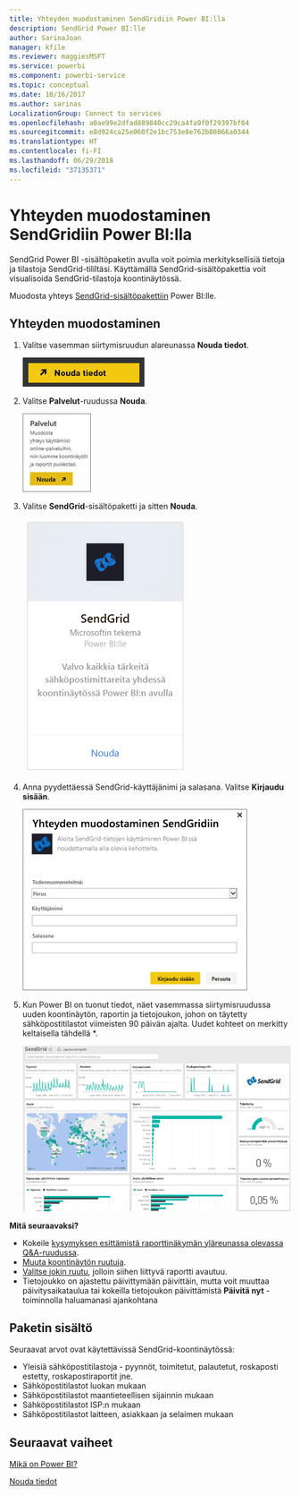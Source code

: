 ```yaml
---
title: Yhteyden muodostaminen SendGridiin Power BI:lla
description: SendGrid Power BI:lle
author: SarinaJoan
manager: kfile
ms.reviewer: maggiesMSFT
ms.service: powerbi
ms.component: powerbi-service
ms.topic: conceptual
ms.date: 10/16/2017
ms.author: sarinas
LocalizationGroup: Connect to services
ms.openlocfilehash: a0ae99e2dfad889840cc29ca4fa9f0f29397bf04
ms.sourcegitcommit: e8d924ca25e060f2e1bc753e8e762b88066a0344
ms.translationtype: HT
ms.contentlocale: fi-FI
ms.lasthandoff: 06/29/2018
ms.locfileid: "37135371"
---
```

# <a name="connect-to-sendgrid-with-power-bi"></a>Yhteyden muodostaminen SendGridiin Power BI:lla
SendGrid Power BI -sisältöpaketin avulla voit poimia merkityksellisiä tietoja ja tilastoja SendGrid-tililtäsi. Käyttämällä SendGrid-sisältöpakettia voit visualisoida SendGrid-tilastoja koontinäytössä.

Muodosta yhteys [SendGrid-sisältöpakettiin](https://app.powerbi.com/getdata/services/sendgrid) Power BI:lle.

## <a name="how-to-connect"></a>Yhteyden muodostaminen
1. Valitse vasemman siirtymisruudun alareunassa **Nouda tiedot**.
   
   ![](media/service-connect-to-sendgrid/pbi_getdata.png) 
2. Valitse **Palvelut**-ruudussa **Nouda**.
   
   ![](media/service-connect-to-sendgrid/pbi_getservices.png) 
3. Valitse **SendGrid**-sisältöpaketti ja sitten **Nouda**.
   
   ![](media/service-connect-to-sendgrid/sendgrid.png) 
4. Anna pyydettäessä SendGrid-käyttäjänimi ja salasana. Valitse **Kirjaudu sisään**.
   
   ![](media/service-connect-to-sendgrid/pbi_sendgridsignin.png)
5. Kun Power BI on tuonut tiedot, näet vasemmassa siirtymisruudussa uuden koontinäytön, raportin ja tietojoukon, johon on täytetty sähköpostitilastot viimeisten 90 päivän ajalta. Uudet kohteet on merkitty keltaisella tähdellä \*.
   
   ![](media/service-connect-to-sendgrid/pbi_sendgriddash.png)

**Mitä seuraavaksi?**

* Kokeile [kysymyksen esittämistä raporttinäkymän yläreunassa olevassa Q&A-ruudussa](power-bi-q-and-a.md).
* [Muuta koontinäytön ruutuja](service-dashboard-edit-tile.md).
* [Valitse jokin ruutu](service-dashboard-tiles.md), jolloin siihen liittyvä raportti avautuu.
* Tietojoukko on ajastettu päivittymään päivittäin, mutta voit muuttaa päivitysaikataulua tai kokeilla tietojoukon päivittämistä **Päivitä nyt** -toiminnolla haluamanasi ajankohtana

## <a name="whats-included"></a>Paketin sisältö
Seuraavat arvot ovat käytettävissä SendGrid-koontinäytössä:

* Yleisiä sähköpostitilastoja - pyynnöt, toimitetut, palautetut, roskaposti estetty, roskapostiraportit jne.
* Sähköpostitilastot luokan mukaan
* Sähköpostitilastot maantieteellisen sijainnin mukaan
* Sähköpostitilastot ISP:n mukaan
* Sähköpostitilastot laitteen, asiakkaan ja selaimen mukaan

## <a name="next-steps"></a>Seuraavat vaiheet
[Mikä on Power BI?](power-bi-overview.md)

[Nouda tiedot](service-get-data.md)

